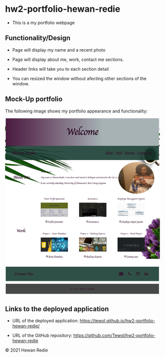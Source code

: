 # hw2-portfolio-hewan-redie

* This is a my portfolio webpage


## Functionality/Design  

* Page will display my name and a recent photo

* Page will display about me, work, contact me sections.

* Header links will take you to each section detail

* You can resized the window without afecting other sections of the window. 


## Mock-Up portfolio

The following image shows my portfolio appearance and functionality: 

![My Profile](./assets/images/profile.png)


## Links to the deployed application

* URL of the deployed application: https://tewol.github.io/hw2-portfolio-hewan-redie/

* URL of the GitHub repository: https://github.com/Tewol/hw2-portfolio-hewan-redie


© 2021 Hewan Redie